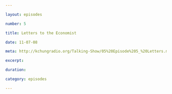 ```yaml
---

layout: episodes

number: 5

title: Letters to the Economist

date: 11-07-08

meta: http://kchungradio.org/Talking-Show/05%20Episode%205_%20Letters.mp3

excerpt: 

duration: 

category: episodes

---
```


